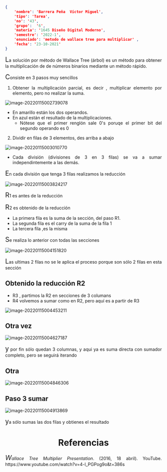 ```json
{
    'nombre': 'Barrera Peña  Víctor Miguel',
    'tipo': 'Tarea',
    'no': '43',
    'grupo':  '6',
    'materia': '1645 Diseño Digital Moderno',
    'semestre': '2022-1',
    'enunciado': 'metodo de wallace tree para multiplicar' ,
    'fecha': '23-10-2021'
}
```

<style>
    body{
  text-align: justify;
}
    h1{
        font-weight: bold;
        text-align:center;
    }
    p::first-letter{
  font-size: 1.3rem;
}
 a{
  text-decoration: none;
}
</style>


La solución por método de Wallace Tree (árbol) es un método para obtener la multiplicación de  de números binarios mediante un método rápido.

Consiste en 3 pasos muy sencillos

1. Obtener la multiplicación parcial, es decir , multiplicar elemento por elemento, pero no realizar la suma.

![image-20220115002739078](img/image-20220115002739078.png)

- En amarillo están los dos operandos.
- En azul están el resultado de la multiplicaciones.
  - Nótese que el primer renglón sale 0's poruqe el primer bit del segundo operando es 0

2. Dividir en filas de 3 elementos, des arriba a abajo

![image-20220115003010770](img/image-20220115003010770.png)

- Cada división (divisiones de 3 en 3 filas) se va a sumar independintemente a las demás.



En cada división que tenga 3 filas realizamos la reducción

![image-20220115003824217](img/image-20220115003824217.png)

R1 es antes de la reducción

R2 es obtenido de la reducción

- La primera fila es la suma de la sección, del paso R1.
- La segunda fila es el carry de la suma de la fila 1
- La tercera fila ,es la misma 

Se realiza lo anterior con todas las secciones

![image-20220115004151820](img/image-20220115004151820.png)

Las ultimas 2 filas no se le aplica el proceso porque son sólo 2 filas en esta sección

## Obtenido la reducción R2

- R3 , partimos la R2 en secciones de 3 columans
- R4 volvemos a sumar como en R2, pero aquí es a partir de R3

![image-20220115004453211](img/image-20220115004453211.png)



## Otra vez

![image-20220115004627187](img/image-20220115004627187.png)

y por fin sólo quedan 3 columnas, y aqui ya es suma directa con sumador completo, pero se seguirá iterando



## Otra

![image-20220115004846306](img/image-20220115004846306.png)

## Paso 3 sumar

![image-20220115004913869](img/image-20220115004913869.png)

ya sólo sumas las dos filas y obtienes el resultado



# Referencias

*Wallace Tree Multiplier Presentation*. (2016, 18 abril). YouTube. https://www.youtube.com/watch?v=4-l_PGPog9o&t=386s

